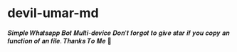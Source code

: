 # devil-umar-md
𝑺𝒊𝒎𝒑𝒍𝒆 𝑾𝒉𝒂𝒕𝒔𝒂𝒑𝒑 𝑩𝒐𝒕 𝑴𝒖𝒍𝒕𝒊-𝒅𝒆𝒗𝒊𝒄𝒆 𝑫𝒐𝒏'𝒕 𝒇𝒐𝒓𝒈𝒐𝒕 𝒕𝒐 𝒈𝒊𝒗𝒆 𝒔𝒕𝒂𝒓 𝒊𝒇 𝒚𝒐𝒖 𝒄𝒐𝒑𝒚 𝒂𝒏 𝒇𝒖𝒏𝒄𝒕𝒊𝒐𝒏 𝒐𝒇 𝒂𝒏 𝒇𝒊𝒍𝒆. 𝑻𝒉𝒂𝒏𝒌𝒔 𝑻𝒐 𝑴𝒆 😬
